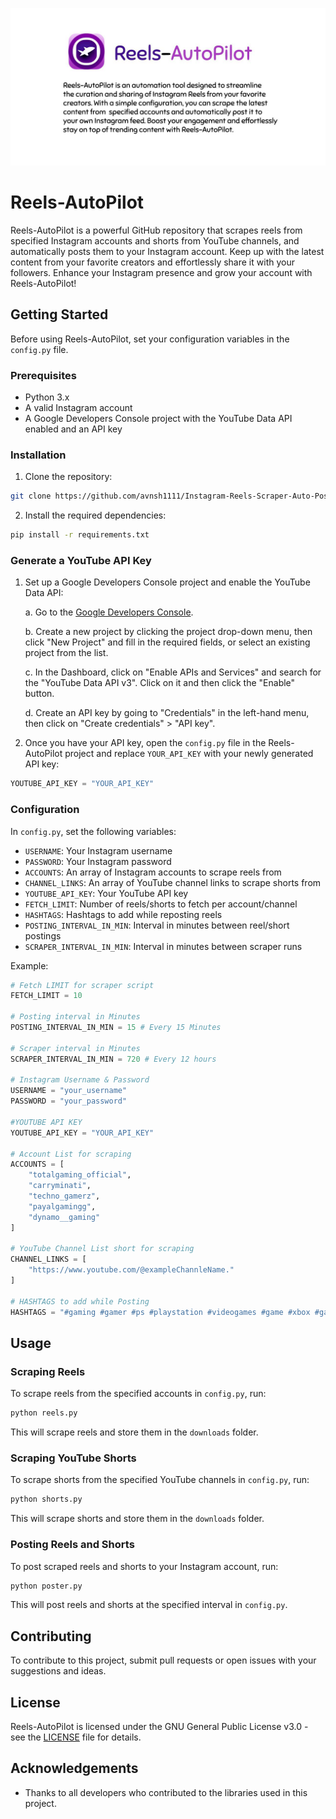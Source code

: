![Cover Image](images/cover.png)

# Reels-AutoPilot

Reels-AutoPilot is a powerful GitHub repository that scrapes reels from specified Instagram accounts and shorts from YouTube channels, and automatically posts them to your Instagram account. Keep up with the latest content from your favorite creators and effortlessly share it with your followers. Enhance your Instagram presence and grow your account with Reels-AutoPilot!

## Getting Started

Before using Reels-AutoPilot, set your configuration variables in the `config.py` file.

### Prerequisites

- Python 3.x
- A valid Instagram account
- A Google Developers Console project with the YouTube Data API enabled and an API key

### Installation

1. Clone the repository:

```bash
git clone https://github.com/avnsh1111/Instagram-Reels-Scraper-Auto-Poster.git
```

2. Install the required dependencies:

```bash
pip install -r requirements.txt
```

### Generate a YouTube API Key

1. Set up a Google Developers Console project and enable the YouTube Data API:

   a. Go to the [Google Developers Console](https://console.developers.google.com/).
   
   b. Create a new project by clicking the project drop-down menu, then click "New Project" and fill in the required fields, or select an existing project from the list.
   
   c. In the Dashboard, click on "Enable APIs and Services" and search for the "YouTube Data API v3". Click on it and then click the "Enable" button.
   
   d. Create an API key by going to "Credentials" in the left-hand menu, then click on "Create credentials" > "API key".

2. Once you have your API key, open the `config.py` file in the Reels-AutoPilot project and replace `YOUR_API_KEY` with your newly generated API key:

```python
YOUTUBE_API_KEY = "YOUR_API_KEY"
```

### Configuration

In `config.py`, set the following variables:

- `USERNAME`: Your Instagram username
- `PASSWORD`: Your Instagram password
- `ACCOUNTS`: An array of Instagram accounts to scrape reels from
- `CHANNEL_LINKS`: An array of YouTube channel links to scrape shorts from
- `YOUTUBE_API_KEY`: Your YouTube API key
- `FETCH_LIMIT`: Number of reels/shorts to fetch per account/channel
- `HASHTAGS`: Hashtags to add while reposting reels
- `POSTING_INTERVAL_IN_MIN`: Interval in minutes between reel/short postings
- `SCRAPER_INTERVAL_IN_MIN`: Interval in minutes between scraper runs

Example:

```python
# Fetch LIMIT for scraper script
FETCH_LIMIT = 10

# Posting interval in Minutes
POSTING_INTERVAL_IN_MIN = 15 # Every 15 Minutes

# Scraper interval in Minutes
SCRAPER_INTERVAL_IN_MIN = 720 # Every 12 hours

# Instagram Username & Password
USERNAME = "your_username"
PASSWORD = "your_password"

#YOUTUBE API KEY
YOUTUBE_API_KEY = "YOUR_API_KEY"

# Account List for scraping
ACCOUNTS = [
    "totalgaming_official",
    "carryminati",
    "techno_gamerz",
    "payalgamingg",
    "dynamo__gaming"
]

# YouTube Channel List short for scraping
CHANNEL_LINKS = [
    "https://www.youtube.com/@exampleChannleName."
]

# HASHTAGS to add while Posting
HASHTAGS = "#gaming #gamer #ps #playstation #videogames #game #xbox #games #twitch #fortnite #pc #memes #pcgaming #gamers #gamingcommunity #youtube #xboxone #gamergirl #nintendo #gta #callofduty #streamer #follow #pubg #videogame #esports #bhfyp #meme #twitchstreamer #art"
```

## Usage

### Scraping Reels

To scrape reels from the specified accounts in `config.py`, run:

```bash
python reels.py
```

This will scrape reels and store them in the `downloads` folder.

### Scraping YouTube Shorts

To scrape shorts from the specified YouTube channels in `config.py`, run:

```bash
python shorts.py
```

This will scrape shorts and store them in the `downloads` folder.

### Posting Reels and Shorts

To post scraped reels and shorts to your Instagram account, run:

```bash
python poster.py
```

This will post reels and shorts at the specified interval in `config.py`.

## Contributing

To contribute to this project, submit pull requests or open issues with your suggestions and ideas.

## License

Reels-AutoPilot is licensed under the GNU General Public License v3.0 - see the [LICENSE](LICENSE) file for details.

## Acknowledgements

- Thanks to all developers who contributed to the libraries used in this project.
